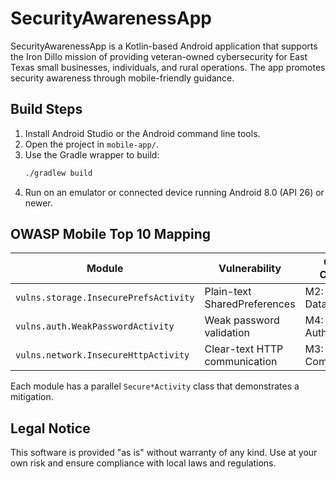 # SecurityAwarenessApp

SecurityAwarenessApp is a Kotlin-based Android application that supports the Iron Dillo mission of providing veteran-owned cybersecurity for East Texas small businesses, individuals, and rural operations. The app promotes security awareness through mobile-friendly guidance.

## Build Steps
1. Install Android Studio or the Android command line tools.
2. Open the project in `mobile-app/`.
3. Use the Gradle wrapper to build:
   ```bash
   ./gradlew build
   ```
4. Run on an emulator or connected device running Android 8.0 (API 26) or newer.

## OWASP Mobile Top 10 Mapping

| Module | Vulnerability | OWASP Category |
| --- | --- | --- |
| `vulns.storage.InsecurePrefsActivity` | Plain-text SharedPreferences | M2: Insecure Data Storage |
| `vulns.auth.WeakPasswordActivity` | Weak password validation | M4: Insecure Authentication |
| `vulns.network.InsecureHttpActivity` | Clear-text HTTP communication | M3: Insecure Communication |

Each module has a parallel `Secure*Activity` class that demonstrates a mitigation.

## Legal Notice
This software is provided "as is" without warranty of any kind. Use at your own risk and ensure compliance with local laws and regulations.
